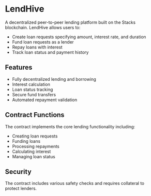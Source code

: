# LendHive

A decentralized peer-to-peer lending platform built on the Stacks blockchain. LendHive allows users to:

- Create loan requests specifying amount, interest rate, and duration
- Fund loan requests as a lender
- Repay loans with interest
- Track loan status and payment history

## Features

- Fully decentralized lending and borrowing
- Interest calculation
- Loan status tracking
- Secure fund transfers
- Automated repayment validation

## Contract Functions

The contract implements the core lending functionality including:
- Creating loan requests
- Funding loans
- Processing repayments
- Calculating interest
- Managing loan status

## Security

The contract includes various safety checks and requires collateral to protect lenders.